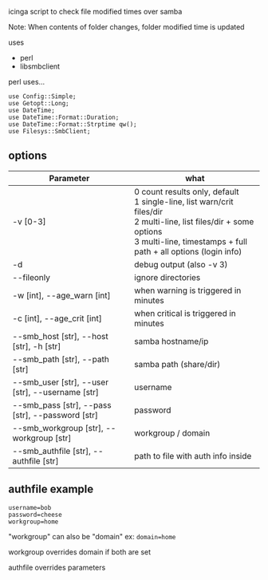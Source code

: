 icinga script to check file modified times over samba

Note: When contents of folder changes, folder modified time is updated

uses
* perl
* libsmbclient

perl uses...

    use Config::Simple;
	use Getopt::Long;
    use DateTime;
    use DateTime::Format::Duration;
    use DateTime::Format::Strptime qw();
    use Filesys::SmbClient;

options
-------
| Parameter                                | what
| ---------                                | ----
| -v [0-3]                                 | 0 count results only, default <br/> 1 single-line, list warn/crit files/dir <br/> 2 multi-line, list files/dir + some options <br/> 3 multi-line, timestamps + full path + all options (login info)
| -d                                       | debug output (also -v 3)
| --fileonly                               | ignore directories
| -w [int], --age_warn [int]               | when warning is triggered in minutes
| -c [int], --age_crit [int]               | when critical is triggered in minutes
| --smb_host [str], --host [str], -h [str] | samba hostname/ip
| --smb_path [str], --path [str]           | samba path (share/dir)
| --smb_user [str], --user [str], --username [str] | username
| --smb_pass [str], --pass [str], --password [str] | password
| --smb_workgroup [str], --workgroup [str]         | workgroup / domain
| --smb_authfile [str], --authfile [str]           | path to file with auth info inside

authfile example
----------------
    username=bob
    password=cheese
    workgroup=home

"workgroup" can also be "domain" ex: `domain=home`

workgroup overrides domain if both are set

authfile overrides parameters
